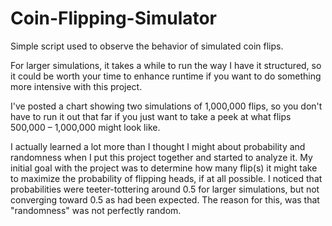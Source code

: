 # Coin-Flipping-Simulator
Simple script used to observe the behavior of simulated coin flips.


For larger simulations, it takes a while to run the way I have it structured, so it could be worth your time to enhance runtime if you want to do something more intensive with this project.

I've posted a chart showing two simulations of 1,000,000 flips, so you don't have to run it out that far if you just want to take a peek at what flips 500,000 – 1,000,000 might look like. 

I actually learned a lot more than I thought I might about probability and randomness when I put this project together and started to analyze it. My initial goal with the project was to determine how many flip(s) it might take to maximize the probability of flipping heads, if at all possible. I noticed that probabilities were teeter-tottering around 0.5 for larger simulations, but not converging toward 0.5 as had been expected. The reason for this, was that "randomness" was not perfectly random.
